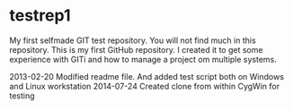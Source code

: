 testrep1
========

My first selfmade GIT test repository.
You will not find much in this repository. This is my first GitHub repository.
I created it to get some experience with GITi and how to manage a project om multiple systems.

2013-02-20 Modified readme file. And added test script both on Windows and Linux workstation
2014-07-24 Created clone from within CygWin for testing
